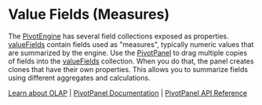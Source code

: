 Value Fields (Measures)
=======================

The [PivotEngine](https://www.grapecity.com/wijmo/api/classes/wijmo_olap.pivotengine.html) has several field collections exposed as properties. [valueFields](https://www.grapecity.com/wijmo/api/classes/wijmo_olap.pivotengine.html#valuefields) contain fields used as "measures", typically numeric values that are summarized by the engine. Use the [PivotPanel](https://www.grapecity.com/wijmo/api/classes/wijmo_olap.pivotpanel.html)  to drag multiple copies of fields into the [valueFields](https://www.grapecity.com/wijmo/api/classes/wijmo_olap.pivotengine.html#valuefields) collection. When you do that, the panel creates clones that have their own properties. This allows you to summarize fields using different aggregates and calculations. 

[Learn about OLAP](https://www.grapecity.com/wijmo-olap) | [PivotPanel Documentation](https://www.grapecity.com/wijmo/docs/Topics/OLAP/Pivot-Panel) | [PivotPanel API Reference](https://www.grapecity.com/wijmo/api/classes/wijmo_olap.pivotpanel.html)